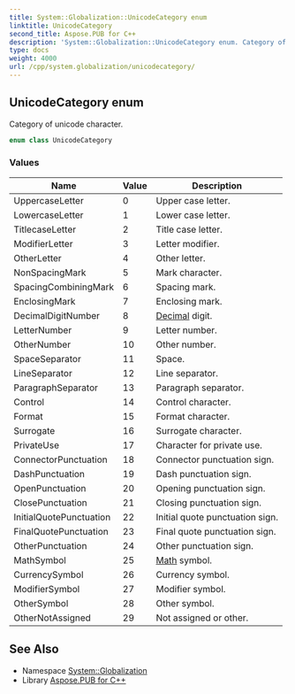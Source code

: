 ```yaml
---
title: System::Globalization::UnicodeCategory enum
linktitle: UnicodeCategory
second_title: Aspose.PUB for C++
description: 'System::Globalization::UnicodeCategory enum. Category of unicode character in C++.'
type: docs
weight: 4000
url: /cpp/system.globalization/unicodecategory/
---
```

## UnicodeCategory enum


Category of unicode character.

```cpp
enum class UnicodeCategory
```

### Values

| Name | Value | Description |
| --- | --- | --- |
| UppercaseLetter | 0 | Upper case letter. |
| LowercaseLetter | 1 | Lower case letter. |
| TitlecaseLetter | 2 | Title case letter. |
| ModifierLetter | 3 | Letter modifier. |
| OtherLetter | 4 | Other letter. |
| NonSpacingMark | 5 | Mark character. |
| SpacingCombiningMark | 6 | Spacing mark. |
| EnclosingMark | 7 | Enclosing mark. |
| DecimalDigitNumber | 8 | [Decimal](../../system/decimal/) digit. |
| LetterNumber | 9 | Letter number. |
| OtherNumber | 10 | Other number. |
| SpaceSeparator | 11 | Space. |
| LineSeparator | 12 | Line separator. |
| ParagraphSeparator | 13 | Paragraph separator. |
| Control | 14 | Control character. |
| Format | 15 | Format character. |
| Surrogate | 16 | Surrogate character. |
| PrivateUse | 17 | Character for private use. |
| ConnectorPunctuation | 18 | Connector punctuation sign. |
| DashPunctuation | 19 | Dash punctuation sign. |
| OpenPunctuation | 20 | Opening punctuation sign. |
| ClosePunctuation | 21 | Closing punctuation sign. |
| InitialQuotePunctuation | 22 | Initial quote punctuation sign. |
| FinalQuotePunctuation | 23 | Final quote punctuation sign. |
| OtherPunctuation | 24 | Other punctuation sign. |
| MathSymbol | 25 | [Math](../../system/math/) symbol. |
| CurrencySymbol | 26 | Currency symbol. |
| ModifierSymbol | 27 | Modifier symbol. |
| OtherSymbol | 28 | Other symbol. |
| OtherNotAssigned | 29 | Not assigned or other. |

## See Also

* Namespace [System::Globalization](../)
* Library [Aspose.PUB for C++](../../)
